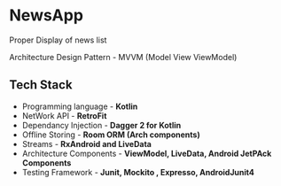 # NewsApp
Proper Display of news list


Architecture Design Pattern - MVVM (Model View ViewModel)

Tech Stack
-----------

- Programming language    - **Kotlin**
- NetWork API             - **RetroFit**
- Dependancy Injection    - **Dagger 2 for Kotlin**
- Offline Storing         - **Room ORM (Arch components)**
- Streams                 - **RxAndroid and LiveData**
- Architecture Components - **ViewModel, LiveData, Android JetPAck Components**
- Testing Framework       - **Junit, Mockito , Expresso, AndroidJunit4**


